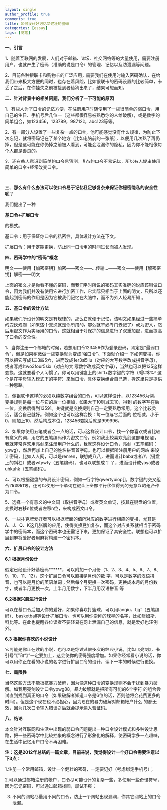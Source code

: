 ```yaml
---
layout: single
author_profile: true
comments: true
title: 如何设计好记忆又健壮的密码
categories: [essay]
tags: [随笔]
---
```

<b>一、引言</b>

1、随着互联网的发展，人们对于邮箱、论坛、社交网络等的大量使用，需要注册用户，也就产生了密码（准确的说是口令）的管理、记忆以及防泄漏等问题。

2、目前各种银联卡和购物卡的广泛应用，需要我们在使用时输入密码确认，在给我们带来极大方便的同时，也存在着风险，比如银联卡的密码设置的比较简单，卡丢了之后，在你挂失之前被捡到者给猜出来了，结果可想而知。

<b>二、</b><b>针对背景中的相关问题，我们分析了一下可能的原因</b>

1、有些人为了口令的记忆方便，在注册用户时随便用了一些很简单的弱口令，用自己的生日、手机号后几位一（这些都很容易被熟悉你的人给破解），或是数字的简单组合，如123456，123789，987123，abc123等等。

2、有一部分人设置了一些复杂一点的口令，他可能感觉没有什么规律，为防止下次忘记，就将密码记在了某个地方（比如电脑前的一张纸），以便用几次熟了再仍掉，但是这可能在你仍掉之前被人看到，可能会泄漏你的隐私，因为你不能相像每个人都是善良的。

3、还有些人意识到简单的口令易猜测，复杂的口令不易记忆，所以有人提出使用简单的口令+经常改变口令。

&nbsp;

三、<b>那么有什么办法可以使口令易于记忆且足够复杂来保证你秘密隐私的安全性呢</b>？

我们提出了一种

<b>基口令</b><b>+</b><b>扩展口令</b>

的模式。

基口令：用于保证你口令的私密性，具体设计方法在下文。

扩展口令：用于定期更换，防止同一口令用的时间过长而被人发现。

<strong>四、密码学中的“密码”概念</strong>

明文——使用【加密密钥】加密——密文——…传输…——密文——使用【解密密钥】解密——明文

上面的密文才是你看不懂的密码，而我们平时所说的密码其实准确的说应该叫做口令，因为我们并没有使用它进行加密工作，它实际只相当于上面的明文，只所以还能起到密码的作用是因为它被我们记忆在大脑中，而不为外人轻易所知 。

<b>五、</b><b>基口令的设计方法</b>

如果我们所设计的明文是有规律的，那么它就便于记忆，该明文如果经过一些简单的变换规则（如果这个变换就是你所用的，那么就不必专门去记了）成为密文，然后用密文作为实际用的口令，这就相当于对保护的信息进行了双重加密，进而提高了口令的安全性。

1、当你注册一个邮箱的时候，若想用口令123456作为登录密码，肯定是“最弱口令”，但是如果稍微做一些变换就为变成“强口令”。下面就介绍一 下如何变换，你可以把它写成1二3四5六，进而改成1er3si5liu（对应的大写数字改成拼音字母），或者写成1two3four5six（对应的大 写数字改成英文字母），当然也可以把135这样变换，这就要看个人习惯了。你可以用键盘上的shift+数字键的字符（!@#$%^ 这个是在字母输入模式下的字符）来当口令。具体变换组合自己选，择这里只是提供一种思路。

2、像银联卡这样的必须以纯数字组合的口令，可以这样设计，以123456为例，变换规则是每一位与它的后一位相加，如果大于10则减去10，得到 的数字写在后一位。变换后得到13591。关键就是变换规则自己一定要熟悉常用，这个比较灵活，适合自己就好。例如这个也可以这样变换：每一位与它后面的 位相减，小于0，则加上10，然后构成本位，123456变换后就是999996。

3、如果你使用五笔或者会一点的话，可以这样设计口令，找一个你喜欢或者比较有意义的词，用它的五笔编码作为密文口令，例如我比较喜欢亮剑这部电视 剧，我就非常喜欢用亮剑来注册用户什么的，我就这样设计口令，亮剑（五笔编码：ypwg），然后再加上自己的姓名拼音首字母。也可以根据所注册用户的网站 来设计密码，比如人人网，可以是renren，联想成八八，进而设计baba或者/\/\（键盘上的斜杠）或者wtywty（五笔编码），也可以联想成丫 丫，进而设计成yaya或者uhkuhk（五笔编码）。

4、可以根据键盘的布局设计密码，例如一行字符qwertyuiop[]，数字键的交叉组合753951等，还可以使用一个单词在键盘上全部平行移位得到的无意义的组合作为口令。

5、选择一个有意义的中文词（取拼音字母）或者英文单词，按其在键盘的位置，变换时右移n位或者左移n位，来构成密文口令。

6、一些扑克牌爱好者可以根据牌面的值所对应的数字进行相应的变换，尤其是A、J、Q、K这几张牌的应用，使得变换更加复杂，而这个对应关系就相当于密码学中的密码本，而这个密码本也无需记下来，更加保证了其安全性。联想也可以扩展到麻将爱好者用麻将构建一个密码本。

<b>六、</b><b>扩展口令的设计方法</b>

<b>6.1</b> <b>根据月份设计</b>

假定已经设计好基密码******，可以附加一个月份（1、2、3、4、5、6、7、8、9、10、11、12），这个扩展口令可以直接是月份的数 字，可以是数字的汉语拼音，也可以是月份的英语单词；然后每个月更换一次密码，更换成本月的月份数字，或者半月更换一次，上半月用数字，下半月用汉语拼音 等

<b>6.2</b><b>根据兴趣进行设计</b>

可以在基口令后加入你的爱好，如果你喜欢打篮球，可以用lanqiu、tjgf（五笔编码）、basketball等设计扩展口令。也可以用你崇拜的球星的名字，比如詹姆斯、科比等。在此也提醒各位读者不要轻易在网上泄漏自己的信息，就是爱好也汪例外。

<b>6.3</b> <b>根据你喜欢的小说设计</b>

它可能是你正在读的小说，也可以是你读过很多次的经典小说，比如《亮剑》，书引号“《”和“》”一定要加上，这会使你的密码强度增加。如果你经常看小说的话，你可以用你正在看的小说的名字进行扩展口令的设计，读下一本的时候进行更换。

<b>七、</b><b>局限性</b>

当然这些方法不能抵抗暴力破解，因为像这种口令的变换规则不会干扰到暴力破解。如我用亮剑设计口令ypwg88，暴力破解就是把所有可能的6个字符 的组合尝试直到找到真正的口令（如果破解者知道口令是6位的话，否则他将会花费更多的时间）。但是这个现在也不必担心，因为现在的暴力破解对邮箱帐户什么 的都无效，因为几次口令输入错误之后就会提示输入验证码。

<b>八、</b><b>结论</b>

本文针对互联网和生活中出现的弱口令问题提出一种口令设计模式和多种设计思路，把一些密码学中比较抽象的概念进行了形象化的解释，使密码学多一点趣味，在生活中记忆用户口令不再困难。

<strong>注：这是2012年总结的一篇文章，目前来说，我觉得设计一个好口令需要注意以下3点：</strong>

1.注册一个常用邮箱，设计一个健壮的密码，一定要记好（考虑绑定手机号）；

2.可以通过邮箱注册的帐户，口令尽可能设计的复杂一些，多使用一些奇怪符号，因为忘记密码，可以通过邮箱找回，屡试不爽；

3. 不同的网站尽量用不同的口令，防止一个网站出现漏洞，你其它网站上的口令泄漏。
